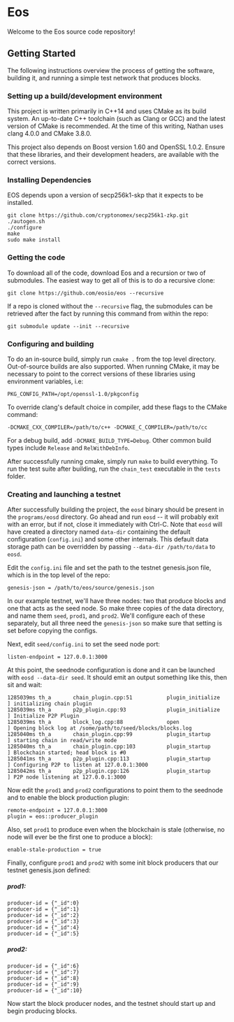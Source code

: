 # Eos

Welcome to the Eos source code repository!

## Getting Started
The following instructions overview the process of getting the software, building it, and running a simple test network that produces blocks.

### Setting up a build/development environment
This project is written primarily in C++14 and uses CMake as its build system. An up-to-date C++ toolchain (such as Clang or GCC) and the latest version of CMake is recommended. At the time of this writing, Nathan uses clang 4.0.0 and CMake 3.8.0.

This project also depends on Boost version 1.60 and OpenSSL 1.0.2. Ensure that these libraries, and their development headers, are available with the correct versions.

### Installing Dependencies
EOS depends upon a version of secp256k1-skp that it expects to be installed.

```
git clone https://github.com/cryptonomex/secp256k1-zkp.git
./autogen.sh
./configure
make
sudo make install
```

### Getting the code
To download all of the code, download Eos and a recursion or two of submodules. The easiest way to get all of this is to do a recursive clone:

`git clone https://github.com/eosio/eos --recursive`

If a repo is cloned without the `--recursive` flag, the submodules can be retrieved after the fact by running this command from within the repo:

`git submodule update --init --recursive`

### Configuring and building
To do an in-source build, simply run `cmake .` from the top level directory. Out-of-source builds are also supported. When running CMake, it may be necessary to point to the correct versions of these libraries using environment variables, i.e:

`PKG_CONFIG_PATH=/opt/openssl-1.0/pkgconfig`

To override clang's default choice in compiler, add these flags to the CMake command:

`-DCMAKE_CXX_COMPILER=/path/to/c++ -DCMAKE_C_COMPILER=/path/to/cc`

For a debug build, add `-DCMAKE_BUILD_TYPE=Debug`. Other common build types include `Release` and `RelWithDebInfo`.

After successfully running cmake, simply run `make` to build everything. To run the test suite after building, run the `chain_test` executable in the `tests` folder.

### Creating and launching a testnet
After successfully building the project, the `eosd` binary should be present in the `programs/eosd` directory. Go ahead and run `eosd` -- it will probably exit with an error, but if not, close it immediately with Ctrl-C. Note that `eosd` will have created a directory named `data-dir` containing the default configuration (`config.ini`) and some other internals. This default data storage path can be overridden by passing `--data-dir /path/to/data` to `eosd`.

Edit the `config.ini` file and set the path to the testnet genesis.json file, which is in the top level of the repo:

```genesis-json = /path/to/eos/source/genesis.json```

In our example testnet, we'll have three nodes: two that produce blocks and one that acts as the seed node. So make three copies of the data directory, and name them `seed`, `prod1`, and `prod2`. We'll configure each of these separately, but all three need the `genesis-json` so make sure that setting is set before copying the configs.

Next, edit `seed/config.ini` to set the seed node port:

```listen-endpoint = 127.0.0.1:3000```

At this point, the seednode configuration is done and it can be launched with `eosd --data-dir seed`. It should emit an output something like this, then sit and wait:

```
1285039ms th_a       chain_plugin.cpp:51           plugin_initialize    ] initializing chain plugin
1285039ms th_a       p2p_plugin.cpp:93             plugin_initialize    ] Initialize P2P Plugin
1285039ms th_a       block_log.cpp:88              open                 ] Opening block log at /some/path/to/seed/blocks/blocks.log
1285040ms th_a       chain_plugin.cpp:99           plugin_startup       ] starting chain in read/write mode
1285040ms th_a       chain_plugin.cpp:103          plugin_startup       ] Blockchain started; head block is #0
1285041ms th_a       p2p_plugin.cpp:113            plugin_startup       ] Configuring P2P to listen at 127.0.0.1:3000
1285042ms th_a       p2p_plugin.cpp:126            plugin_startup       ] P2P node listening at 127.0.0.1:3000
```

Now edit the `prod1` and `prod2` configurations to point them to the seednode and to enable the block production plugin:

```
remote-endpoint = 127.0.0.1:3000
plugin = eos::producer_plugin
```

Also, set `prod1` to produce even when the blockchain is stale (otherwise, no node will ever be the first one to produce a block):

```enable-stale-production = true```

Finally, configure `prod1` and `prod2` with some init block producers that our testnet genesis.json defined:

##### prod1:
```
producer-id = {"_id":0}
producer-id = {"_id":1}
producer-id = {"_id":2}
producer-id = {"_id":3}
producer-id = {"_id":4}
producer-id = {"_id":5}
```

##### prod2:
```
producer-id = {"_id":6}
producer-id = {"_id":7}
producer-id = {"_id":8}
producer-id = {"_id":9}
producer-id = {"_id":10}
```

Now start the block producer nodes, and the testnet should start up and begin producing blocks.
